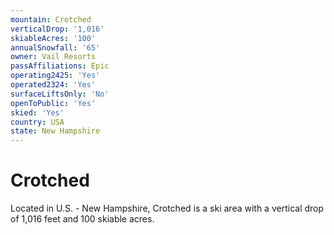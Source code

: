 ```yaml
---
mountain: Crotched
verticalDrop: '1,016'
skiableAcres: '100'
annualSnowfall: '65'
owner: Vail Resorts
passAffiliations: Epic
operating2425: 'Yes'
operated2324: 'Yes'
surfaceLiftsOnly: 'No'
openToPublic: 'Yes'
skied: 'Yes'
country: USA
state: New Hampshire
---
```


# Crotched

Located in U.S. - New Hampshire, Crotched is a ski area with a vertical drop of 1,016 feet and 100 skiable acres.
